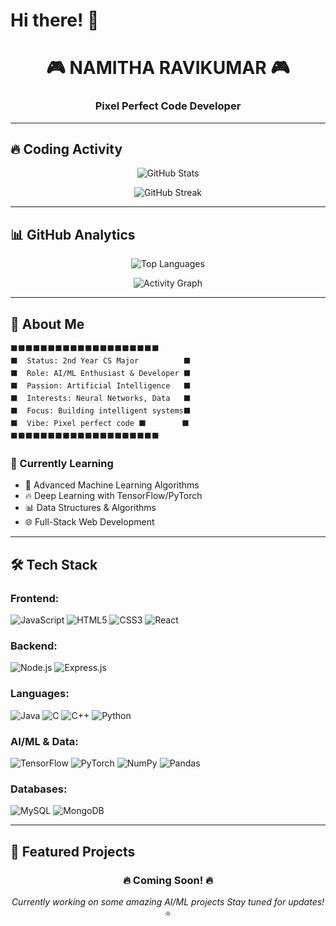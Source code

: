 # Hi there! 👋

<!-- Main Title -->
<h1 align="center">🎮 NAMITHA RAVIKUMAR 🎮</h1>
<h3 align="center">Pixel Perfect Code Developer</h3>

---

## 🔥 Coding Activity

<div align="center">
  
![GitHub Stats](https://github-readme-stats.vercel.app/api?username=namitha-022&show_icons=true&theme=tokyonight&hide_border=true&bg_color=0D1117)

![GitHub Streak](https://streak-stats.demolab.com/?user=namitha-022&theme=tokyonight&hide_border=true&background=0D1117)

</div>

---

## 📊 GitHub Analytics

<div align="center">
  
![Top Languages](https://github-readme-stats.vercel.app/api/top-langs/?username=namitha-022&layout=compact&theme=tokyonight&hide_border=true&bg_color=0D1117)

![Activity Graph](https://github-readme-activity-graph.vercel.app/graph?username=namitha-022&theme=tokyo-night&hide_border=true&bg_color=0D1117)

</div>

---

## 🚀 About Me

```
⬛⬛⬛⬛⬛⬛⬛⬛⬛⬛⬛⬛⬛⬛⬛⬛⬛⬛⬛⬛
⬛  Status: 2nd Year CS Major          ⬛
⬛  Role: AI/ML Enthusiast & Developer ⬛ 
⬛  Passion: Artificial Intelligence   ⬛
⬛  Interests: Neural Networks, Data   ⬛
⬛  Focus: Building intelligent systems⬛
⬛  Vibe: Pixel perfect code ⬛        ⬛
⬛⬛⬛⬛⬛⬛⬛⬛⬛⬛⬛⬛⬛⬛⬛⬛⬛⬛⬛⬛
```

### 🎯 Currently Learning
- 🧠 Advanced Machine Learning Algorithms
- 🔥 Deep Learning with TensorFlow/PyTorch  
- 📊 Data Structures & Algorithms
- 🌐 Full-Stack Web Development

---

## 🛠️ Tech Stack

### **Frontend:**
![JavaScript](https://img.shields.io/badge/-JavaScript-F7DF1E?style=flat-square&logo=javascript&logoColor=black)
![HTML5](https://img.shields.io/badge/-HTML5-E34F26?style=flat-square&logo=html5&logoColor=white)
![CSS3](https://img.shields.io/badge/-CSS3-1572B6?style=flat-square&logo=css3)
![React](https://img.shields.io/badge/-React-61DAFB?style=flat-square&logo=react&logoColor=black)

### **Backend:**
![Node.js](https://img.shields.io/badge/-Node.js-339933?style=flat-square&logo=node.js&logoColor=white)
![Express.js](https://img.shields.io/badge/-Express.js-000000?style=flat-square&logo=express&logoColor=white)

### **Languages:**
![Java](https://img.shields.io/badge/-Java-007396?style=flat-square&logo=java&logoColor=white)
![C](https://img.shields.io/badge/-C-A8B9CC?style=flat-square&logo=c&logoColor=black)
![C++](https://img.shields.io/badge/-C++-00599C?style=flat-square&logo=cplusplus&logoColor=white)
![Python](https://img.shields.io/badge/-Python-3776AB?style=flat-square&logo=python&logoColor=white)

### **AI/ML & Data:**
![TensorFlow](https://img.shields.io/badge/-TensorFlow-FF6F00?style=flat-square&logo=tensorflow&logoColor=white)
![PyTorch](https://img.shields.io/badge/-PyTorch-EE4C2C?style=flat-square&logo=pytorch&logoColor=white)
![NumPy](https://img.shields.io/badge/-NumPy-013243?style=flat-square&logo=numpy&logoColor=white)
![Pandas](https://img.shields.io/badge/-Pandas-150458?style=flat-square&logo=pandas&logoColor=white)

### **Databases:**
![MySQL](https://img.shields.io/badge/-MySQL-4479A1?style=flat-square&logo=mysql&logoColor=white)
![MongoDB](https://img.shields.io/badge/-MongoDB-47A248?style=flat-square&logo=mongodb&logoColor=white)

---

## 🌟 Featured Projects

<div align="center">

### 🔥 Coming Soon! 🔥
*Currently working on some amazing AI/ML projects*
*Stay tuned for updates!* ⭐

</div>

